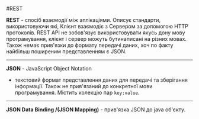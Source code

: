 #REST

**REST** - спосіб взаємодії між аплікаціями. Описує стандарти, використовуючи які, Клієнт взаємодіє з Сервером за допомогою HTTP протоколів. REST API не зобов'язує використовувати якусь дону мову програмування, клієнт і сервер можуть бутинаписані на різних мовах. Також немає прив'язки до формату передачі даних, хоч по факту найбільш поширеним представленням є JSON.

---
**JSON** - JavaScript Object Notation
 - текстовий формат представлення даних для передачі та зберігання інформації. Також не прив'язаний до конкретної мови програмування. Містить колекцію пар `key:value`.
 
 ---
 **JSON Data Binding /(JSON Mapping)** - прив'язка JSON до java об'єкту.
